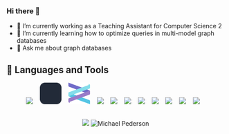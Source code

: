 ### Hi there 👋

<!--
**cobaltburn/cobaltburn** is a ✨ _special_ ✨ repository because its `README.md` (this file) appears on your GitHub profile.

Here are some ideas to get you started:

- 🔭 I’m currently working on ...
- 🌱 I’m currently learning ...
- 👯 I’m looking to collaborate on ...
- 🤔 I’m looking for help with ...
- 💬 Ask me about ...
- 📫 How to reach me: ...
- 😄 Pronouns: ...
- ⚡ Fun fact: ...
-->


- 🔭 I’m currently working as a Teaching Assistant for Computer Science 2
- 🌱 I’m currently learning how to optimize queries in multi-model graph databases
- 💬 Ask me about graph databases


<h2>🧰 Languages and Tools</h2>

<div align="center">
  <img src="https://skillicons.dev/icons?i=rust" width="50"/>&nbsp;&nbsp;&nbsp;
  <img src="https://github.com/onemarc/tech-icons/blob/main/icons/surrealdb-dark.svg" width="50"/>&nbsp;&nbsp;&nbsp;
  <img src="https://github.com/helix-editor/helix/blob/master/logo.svg" height="50" width="50">&nbsp;&nbsp;&nbsp;
  <img src="https://skillicons.dev/icons?i=go" />&nbsp;&nbsp;&nbsp;
  <img src="https://skillicons.dev/icons?i=arch" />&nbsp;&nbsp;&nbsp;
  <img src="https://github.com/iced-rs/iced/blob/master/docs/logo.svg" width="50"/>&nbsp;&nbsp;&nbsp;
  <img src="https://github.com/onemarc/tech-icons/blob/main/icons/mysql-dark.svg" width="50"/>&nbsp;&nbsp;&nbsp;
  <img src="https://skillicons.dev/icons?i=kotlin" />&nbsp;&nbsp;&nbsp;
  <img src="https://skillicons.dev/icons?i=py" />&nbsp;&nbsp;&nbsp;
  <img src="https://skillicons.dev/icons?i=gcp" />&nbsp;&nbsp;&nbsp;
  <img src="https://skillicons.dev/icons?i=docker" />&nbsp;&nbsp;&nbsp;
</div>
<br/>

<p align="center">
  <img src="https://github-readme-stats-sigma-five.vercel.app/api?username=cobaltburn&show_icons=true&theme=tokyonight&count_private=true" width="445" />
  <img src="https://github-readme-stats-sigma-five.vercel.app/api/top-langs/?username=cobaltburn&hide=TeX,OpenEdge%20ABL&layout=compact&show_icons=true&theme=tokyonight&count_private=true" alt="Michael Pederson" width="390"/>
</p>


